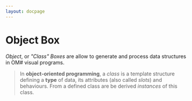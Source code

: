 ```yaml
---
layout: docpage
---
```


# Object Box

_Object_, or _"Class" Boxes_ are allow to generate and process data structures in OM# visual programs. 

> In **object-oriented programming**, a _class_ is a template structure defining a **type** of data, its attributes (also called _slots_) and behaviours. From a defined class are be derived _instances_ of this class. 


